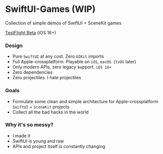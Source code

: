 # SwiftUI-Games (WIP)
Collection of simple demos of SwiftUI + SceneKit games

[TestFlight Beta](https://testflight.apple.com/join/52wVoy8Z "TestFlight Beta") (iOS 16+)

### Design
- Pure `SwiftUI` at any cost. Zero `UIKit` imports
- Full Apple-crossplatform. Playable on `iOS`, `macOS`. (`tvOS` later)
- Only modern APIs, zero legacy support. `iOS 16+`
- Zero dependencies
- Zero projectiles. I hate projectiles

### Goals
- Formulate some clean and simple architecture for Apple-crossplatform `SwiftUI` + `SceneKit` projects
- Collect all the bad hacks in the world

### Why it's so messy?
- I made it
- SwiftUI is young and raw
- APIs and project itself is constantly changing
